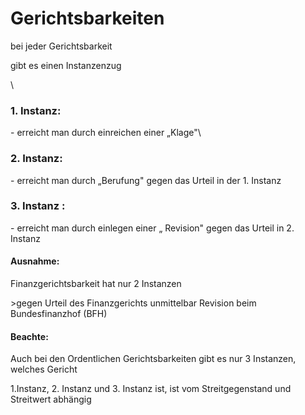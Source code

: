 # Gerichtsbarkeiten

bei jeder Gerichtsbarkeit

gibt es einen Instanzenzug

\


### 1. Instanz:

\- erreicht man durch einreichen einer „Klage"\


### 2. Instanz:

\- erreicht man durch „Berufung" gegen das Urteil in der 1. Instanz



### 3. Instanz :

\- erreicht man durch einlegen einer „ Revision" gegen das Urteil in 2. Instanz



#### Ausnahme:&#x20;

Finanzgerichtsbarkeit hat nur 2 Instanzen

\>gegen Urteil des Finanzgerichts unmittelbar Revision beim Bundesfinanzhof (BFH)



#### Beachte:&#x20;

Auch bei den Ordentlichen Gerichtsbarkeiten gibt es nur 3 Instanzen, welches Gericht

1.Instanz, 2. Instanz und 3. Instanz  ist, ist vom Streitgegenstand und Streitwert abhängig
